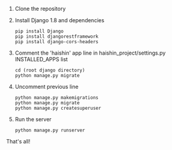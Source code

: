 1. Clone the repository

2. Install Django 1.8 and dependencies
    ```
    pip install Django
    pip install djangorestframework
    pip install django-cors-headers
    ```

3. Comment the 'haishin' app line in haishin_project/settings.py INSTALLED_APPS list
    ```
    cd (root django directory)
    python manage.py migrate
    ```

4. Uncomment previous line
    ```
    python manage.py makemigrations
    python manage.py migrate
    python manage.py createsuperuser
    ```

5. Run the server
    ```
    python manage.py runserver
    ```

That's all!